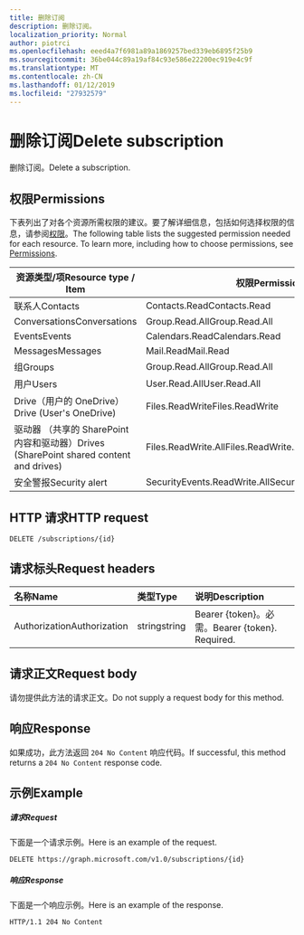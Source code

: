 ```yaml
---
title: 删除订阅
description: 删除订阅。
localization_priority: Normal
author: piotrci
ms.openlocfilehash: eeed4a7f6981a89a1869257bed339eb6895f25b9
ms.sourcegitcommit: 36be044c89a19af84c93e586e22200ec919e4c9f
ms.translationtype: MT
ms.contentlocale: zh-CN
ms.lasthandoff: 01/12/2019
ms.locfileid: "27932579"
---
```

# <a name="delete-subscription"></a><span data-ttu-id="d52e9-103">删除订阅</span><span class="sxs-lookup"><span data-stu-id="d52e9-103">Delete subscription</span></span>

<span data-ttu-id="d52e9-104">删除订阅。</span><span class="sxs-lookup"><span data-stu-id="d52e9-104">Delete a subscription.</span></span>

## <a name="permissions"></a><span data-ttu-id="d52e9-105">权限</span><span class="sxs-lookup"><span data-stu-id="d52e9-105">Permissions</span></span>

<span data-ttu-id="d52e9-p101">下表列出了对各个资源所需权限的建议。要了解详细信息，包括如何选择权限的信息，请参阅[权限](/graph/permissions-reference)。</span><span class="sxs-lookup"><span data-stu-id="d52e9-p101">The following table lists the suggested permission needed for each resource. To learn more, including how to choose permissions, see [Permissions](/graph/permissions-reference).</span></span>

| <span data-ttu-id="d52e9-108">资源类型/项</span><span class="sxs-lookup"><span data-stu-id="d52e9-108">Resource type / Item</span></span>        | <span data-ttu-id="d52e9-109">权限</span><span class="sxs-lookup"><span data-stu-id="d52e9-109">Permission</span></span>          |
|-----------------------------|---------------------|
| <span data-ttu-id="d52e9-110">联系人</span><span class="sxs-lookup"><span data-stu-id="d52e9-110">Contacts</span></span>                    | <span data-ttu-id="d52e9-111">Contacts.Read</span><span class="sxs-lookup"><span data-stu-id="d52e9-111">Contacts.Read</span></span>       |
| <span data-ttu-id="d52e9-112">Conversations</span><span class="sxs-lookup"><span data-stu-id="d52e9-112">Conversations</span></span>               | <span data-ttu-id="d52e9-113">Group.Read.All</span><span class="sxs-lookup"><span data-stu-id="d52e9-113">Group.Read.All</span></span>      |
| <span data-ttu-id="d52e9-114">Events</span><span class="sxs-lookup"><span data-stu-id="d52e9-114">Events</span></span>                      | <span data-ttu-id="d52e9-115">Calendars.Read</span><span class="sxs-lookup"><span data-stu-id="d52e9-115">Calendars.Read</span></span>      |
| <span data-ttu-id="d52e9-116">Messages</span><span class="sxs-lookup"><span data-stu-id="d52e9-116">Messages</span></span>                    | <span data-ttu-id="d52e9-117">Mail.Read</span><span class="sxs-lookup"><span data-stu-id="d52e9-117">Mail.Read</span></span>           |
| <span data-ttu-id="d52e9-118">组</span><span class="sxs-lookup"><span data-stu-id="d52e9-118">Groups</span></span>                      | <span data-ttu-id="d52e9-119">Group.Read.All</span><span class="sxs-lookup"><span data-stu-id="d52e9-119">Group.Read.All</span></span>      |
| <span data-ttu-id="d52e9-120">用户</span><span class="sxs-lookup"><span data-stu-id="d52e9-120">Users</span></span>                       | <span data-ttu-id="d52e9-121">User.Read.All</span><span class="sxs-lookup"><span data-stu-id="d52e9-121">User.Read.All</span></span>       |
| <span data-ttu-id="d52e9-122">Drive（用户的 OneDrive）</span><span class="sxs-lookup"><span data-stu-id="d52e9-122">Drive  (User's OneDrive)</span></span>    | <span data-ttu-id="d52e9-123">Files.ReadWrite</span><span class="sxs-lookup"><span data-stu-id="d52e9-123">Files.ReadWrite</span></span>     |
| <span data-ttu-id="d52e9-124">驱动器 （共享的 SharePoint 内容和驱动器）</span><span class="sxs-lookup"><span data-stu-id="d52e9-124">Drives (SharePoint shared content and drives)</span></span> | <span data-ttu-id="d52e9-125">Files.ReadWrite.All</span><span class="sxs-lookup"><span data-stu-id="d52e9-125">Files.ReadWrite.All</span></span> |
|<span data-ttu-id="d52e9-126">安全警报</span><span class="sxs-lookup"><span data-stu-id="d52e9-126">Security alert</span></span>| <span data-ttu-id="d52e9-127">SecurityEvents.ReadWrite.All</span><span class="sxs-lookup"><span data-stu-id="d52e9-127">SecurityEvents.ReadWrite.All</span></span> |

## <a name="http-request"></a><span data-ttu-id="d52e9-128">HTTP 请求</span><span class="sxs-lookup"><span data-stu-id="d52e9-128">HTTP request</span></span>

<!-- { "blockType": "ignored" } -->

```http
DELETE /subscriptions/{id}
```

## <a name="request-headers"></a><span data-ttu-id="d52e9-129">请求标头</span><span class="sxs-lookup"><span data-stu-id="d52e9-129">Request headers</span></span>

| <span data-ttu-id="d52e9-130">名称</span><span class="sxs-lookup"><span data-stu-id="d52e9-130">Name</span></span>       | <span data-ttu-id="d52e9-131">类型</span><span class="sxs-lookup"><span data-stu-id="d52e9-131">Type</span></span> | <span data-ttu-id="d52e9-132">说明</span><span class="sxs-lookup"><span data-stu-id="d52e9-132">Description</span></span>|
|:-----------|:------|:----------|
| <span data-ttu-id="d52e9-133">Authorization</span><span class="sxs-lookup"><span data-stu-id="d52e9-133">Authorization</span></span>  | <span data-ttu-id="d52e9-134">string</span><span class="sxs-lookup"><span data-stu-id="d52e9-134">string</span></span>  | <span data-ttu-id="d52e9-p102">Bearer {token}。必需。</span><span class="sxs-lookup"><span data-stu-id="d52e9-p102">Bearer {token}. Required.</span></span> |

## <a name="request-body"></a><span data-ttu-id="d52e9-137">请求正文</span><span class="sxs-lookup"><span data-stu-id="d52e9-137">Request body</span></span>

<span data-ttu-id="d52e9-138">请勿提供此方法的请求正文。</span><span class="sxs-lookup"><span data-stu-id="d52e9-138">Do not supply a request body for this method.</span></span>

## <a name="response"></a><span data-ttu-id="d52e9-139">响应</span><span class="sxs-lookup"><span data-stu-id="d52e9-139">Response</span></span>

<span data-ttu-id="d52e9-140">如果成功，此方法返回 `204 No Content` 响应代码。</span><span class="sxs-lookup"><span data-stu-id="d52e9-140">If successful, this method returns a `204 No Content` response code.</span></span>

## <a name="example"></a><span data-ttu-id="d52e9-141">示例</span><span class="sxs-lookup"><span data-stu-id="d52e9-141">Example</span></span>

##### <a name="request"></a><span data-ttu-id="d52e9-142">请求</span><span class="sxs-lookup"><span data-stu-id="d52e9-142">Request</span></span>

<span data-ttu-id="d52e9-143">下面是一个请求示例。</span><span class="sxs-lookup"><span data-stu-id="d52e9-143">Here is an example of the request.</span></span>
<!-- {
  "blockType": "request",
  "name": "delete_subscription"
}-->

```http
DELETE https://graph.microsoft.com/v1.0/subscriptions/{id}
```

##### <a name="response"></a><span data-ttu-id="d52e9-144">响应</span><span class="sxs-lookup"><span data-stu-id="d52e9-144">Response</span></span>

<span data-ttu-id="d52e9-145">下面是一个响应示例。</span><span class="sxs-lookup"><span data-stu-id="d52e9-145">Here is an example of the response.</span></span>
<!-- {
  "blockType": "response",
  "truncated": false,
  "@odata.type": "microsoft.graph.subscription"
} -->

```http
HTTP/1.1 204 No Content
```

<!-- {
  "type": "#page.annotation",
  "description": "Delete subscription",
  "keywords": "",
  "section": "documentation",
  "tocPath": ""
}-->
